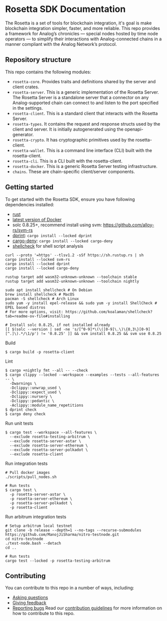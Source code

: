 # Rosetta SDK Documentation

The Rosetta is a set of tools for blockchain integration, it's goal is make blockchain integration simpler, faster, and more reliable. This repo provides a framework for Analog’s chronicles — special nodes hosted by time node operators — to simplify their interactions with Analog-connected chains in a manner compliant with the Analog Network’s protocol.

## Repository structure

This repo contains the following modules:

- `rosetta-core`. Provides traits and definitions shared by the server and client crates.
- `rosetta-server`. This is a generic implementation of the Rosetta Server. The Rosetta Server is a standalone server that a connector on any Analog-supported chain can connect to and listen to the port specified in the settings.
- `rosetta-client`. This is a standard client that interacts with the Rosetta Server.
- `rosetta-types`. It contains the request and response structs used by the client and server. It is initially autogenerated using the openapi-generator.
- `rosetta-crypto`. It has cryptographic primitives used by the rosetta-client.
- `rosetta-wallet`. This is a command line interface (CLI) built with the rosetta-client.
- `rosetta-cli`. This is a CLI built with the rosetta-client.
- `rosetta-docker`. This is a generic Rosetta Server testing infrastructure.
- `chains`. These are chain-specific client/server components.

## Getting started

<!--This section needs to be refined -->

To get started with the Rosetta SDK, ensure you have following dependencies installed:

- [rust](https://www.rust-lang.org/)
- [latest version of Docker](https://www.docker.com/get-started/)
- solc 0.8.25+, recommend install using svm: https://github.com/alloy-rs/svm-rs
- [dprint](https://github.com/dprint/dprint): `cargo install --locked dprint`
- [cargo-deny](https://github.com/EmbarkStudios/cargo-deny): `cargo install --locked cargo-deny`
- [shellcheck](https://github.com/koalaman/shellcheck?tab=readme-ov-file#installing) for shell script analysis

```shell
curl --proto '=https' --tlsv1.2 -sSf https://sh.rustup.rs | sh
cargo install --locked svm-rs
cargo install --locked dprint
cargo install --locked cargo-deny

rustup target add wasm32-unknown-unknown --toolchain stable
rustup target add wasm32-unknown-unknown --toolchain nightly

sudo apt install shellcheck # On Debian
brew install shellcheck # MacOS
pacman -S shellcheck # Arch Linux
sudo yum -y install epel-release && sudo yum -y install ShellCheck # EPEL based distros
# For more options, visit: https://github.com/koalaman/shellcheck?tab=readme-ov-file#installing

# Install solc 0.8.25, if not installed already
[[ $(solc --version | sed -ne 's/[^0-9]*\(\([0-9]\.\)\{0,3\}[0-9][^.]\).*/\1/p') != '0.8.25' ]] && svm install 0.8.25 && svm use 0.8.25
```

Build

```shell
$ cargo build -p rosetta-client
```

Lint

```shell
$ cargo +nightly fmt --all -- --check
$ cargo clippy --locked --workspace --examples --tests --all-features -- \
  -Dwarnings \
  -Dclippy::unwrap_used \
  -Dclippy::expect_used \
  -Dclippy::nursery \
  -Dclippy::pedantic \
  -Aclippy::module_name_repetitions
$ dprint check
$ cargo deny check
```

Run unit tests

```shell
$ cargo test --workspace --all-features \
  --exclude rosetta-testing-arbitrum \
  --exclude rosetta-server-astar \
  --exclude rosetta-server-ethereum \
  --exclude rosetta-server-polkadot \
  --exclude rosetta-client
```

Run integration tests

```shell
# Pull docker images
./scripts/pull_nodes.sh

# Run tests
$ cargo test \
  -p rosetta-server-astar \
  -p rosetta-server-ethereum \
  -p rosetta-server-polkadot \
  -p rosetta-client
```

Run arbitrum integration tests

```shell
# Setup arbitrum local testnet
git clone -b release --depth=1 --no-tags --recurse-submodules https://github.com/ManojJiSharma/nitro-testnode.git
cd nitro-testnode
./test-node.bash --detach
cd ..

# Run tests
cargo test --locked -p rosetta-testing-arbitrum
```

## Contributing

You can contribute to this repo in a number of ways, including:

- [Asking questions](https://github.com/Analog-Labs/chain-connectors/issues/new?assignees=&labels=question&template=ask-a-question.md&title=)
- [Giving feedback](https://github.com/Analog-Labs/chain-connectors/issues/new?assignees=&labels=enhancement&template=suggest-a-feature.md&title=)
- [Reporting bugs](https://github.com/Analog-Labs/chain-connectors/issues/new?assignees=&labels=bug&template=report-a-bug.md&title=)
  Read our [contribution guidelines](https://github.com/Analog-Labs/.github-private/wiki/Contribution-Guidelines) for more information on how to contribute to this repo.
